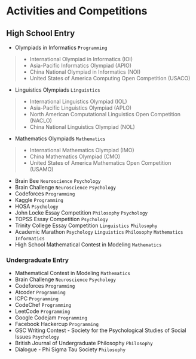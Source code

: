 # Activities and Competitions

## High School Entry
* Olympiads in Informatics `Programming`
> * International Olympiad in Informatics (IOI)
> * Asia-Pacific Informatics Olympiad (APIO)
> * China National Olympiad in Informatics (NOI)
> * United States of America Computing Open Competition (USACO)
* Linguistics Olympiads `Linguistics`
> * International Linguistics Olympiad (IOL)
> * Asia-Pacific Linguistics Olympiad (APLO)
> * North American Computational Linguistics Open Competition (NACLO)
> * China National Linguistics Olympiad (NOL)
* Mathematics Olympiads `Mathematics`
> * International Mathematics Olympiad (IMO)
> * China Mathematics Olympiad (CMO)
> * United States of America Mathematics Open Competition (USAMO)

* Brain Bee `Neuroscience` `Psychology`
* Brain Challenge `Neuroscience` `Psychology`
* Codeforces `Programming`
* Kaggle `Programming`
* HOSA `Psychology`
* John Locke Essay Competition `Philosophy` `Psychology`
* TOPSS Essay Competition `Psychology`
* Trinity College Essay Competition `Linguistics` `Philosophy`
* Academic Marathon `Psychology` `Linguistics` `Philosophy` `Mathematics` `Informatics`
* High School Mathematical Contest in Modeling `Mathematics`

### Undergraduate Entry
* Mathematical Contest in Modeling `Mathematics`
* Brain Challenge `Neuroscience` `Psychology`
* Codeforces `Programming`
* Atcoder `Programming`
* ICPC `Programming`
* CodeChef `Programming`
* LeetCode `Programming`
* Google Codejam `Programming`
* Facebook Hackercup `Programming`
* GSC Writing Contest - Society for the Psychological Studies of Social Issues `Psychology`
* British Journal of Undergraduate Philosophy `Philosophy`
* Dialogue - Phi Sigma Tau Society `Philosophy`

